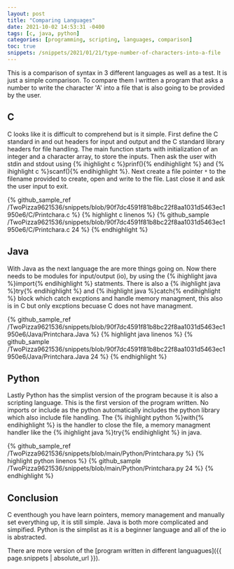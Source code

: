 ```yaml
---
layout: post
title: "Comparing Languages"
date: 2021-10-02 14:53:31 -0400
tags: [c, java, python]
categories: [programming, scripting, languages, comparison]
toc: true
snippets: /snippets/2021/01/21/type-number-of-characters-into-a-file
---
```


This is a comparison of syntax in 3 different languages as well as a test. It
is just a simple comparison. To compare them I written a program that asks a
number to write the character 'A' into a file that is also going to be provided
by the user.

## C

C looks like it is difficult to comprehend but is it simple. First define the C
standard in and out headers for input and output and the C standard library
headers for file handling. The main function starts with initialization of an
integer and a character array, to store the inputs. Then ask the user with
stdin and stdout using {% ihighlight c %}prinf(){% endihighlight %} and
{% ihighlight c %}scanf(){% endihighlight %}. Next create a file pointer `*` to
the filename provided to create, open and write to the file. Last close it and
ask the user input to exit.

{% github_sample_ref /TwoPizza9621536/snippets/blob/90f7dc4591f81b8bc22f8aa1031d5463ec1950e6/C/Printchara.c %}
{% highlight c linenos %}
{% github_sample /TwoPizza9621536/snippets/blob/90f7dc4591f81b8bc22f8aa1031d5463ec1950e6/C/Printchara.c 24 %}
{% endhighlight %}

## Java

With Java as the next language the are more things going on. Now there needs to
be modules for input/output (io), by using the
{% ihighlight java %}import{% endihighlight %} statments. There is also a
{% ihighlight java %}try{% endihighlight %} and
{% ihighlight java %}catch{% endihighlight %} block which catch excptions and
handle memory managment, this also is in C but only excptions becuase C does
not have managment.

{% github_sample_ref /TwoPizza9621536/snippets/blob/90f7dc4591f81b8bc22f8aa1031d5463ec1950e6/Java/Printchara.Java %}
{% highlight java linenos %}
{% github_sample /TwoPizza9621536/snippets/blob/90f7dc4591f81b8bc22f8aa1031d5463ec1950e6/Java/Printchara.Java 24 %}
{% endhighlight %}

## Python

Lastly Python has the simplist version of the program because it is also a
scripting language. This is the first version of the program
written. No imports or include as the python automatically includes the
python library which also include file handling. The
{% ihighlight python %}with{% endihighlight %} is the handler to close the
file, a memory managment handler like the
{% ihighlight java %}try{% endihighlight %} in java.

{% github_sample_ref /TwoPizza9621536/snippets/blob/main/Python/Printchara.py %}
{% highlight python linenos %}
{% github_sample /TwoPizza9621536/snippets/blob/main/Python/Printchara.py 24 %}
{% endhighlight %}

## Conclusion

C eventhough you have learn pointers, memory management and manually set
everything up, it is still simple. Java is both more complicated and simpified.
Python is the simplist as it is a beginner language and all of the io is
abstracted.

There are more version of the
[program written in different languagues]({{ page.snippets | absolute_url }}).
